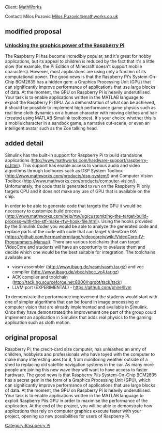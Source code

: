 Client: [MathWorks](MathWorks "wikilink")

Contact: Milos Puzovic Milos.Puzovic@mathworks.co.uk

## modified proposal

### [Unlocking the graphics power of the Raspberry Pi](Unlocking_the_graphics_power_of_the_Raspberry_Pi "wikilink")

The Raspberry Pi has become incredibly popular, and it's great for hobby
applications, but its appeal to children is reduced by the fact that
it's a little slow (for example, the Pi Edition of Minecraft doesn't
support mobile characters). However, most applications are using only a
fraction of its computational power. The good news is that the Raspberry
Pi's System-On-Chip BCM2835 has a hidden gem: a Graphics Processing Unit
(GPU) that can significantly improve performance of applications that
use large blocks of data. At the moment, the GPU on Raspberry Pi is
heavily underutilised. Your task is to enable applications written in
the MATLAB language to exploit the Raspberry Pi GPU. As a demonstration
of what can be achieved, it should be possible to implement high
performance game physics such as real time cloth dynamics on a human
character with moving clothes and hair (created using MATLAB Simulink
toolboxes). It's your choice whether this is a mobile character in a
sandbox game, a narrative cut-scene, or even an intelligent avatar such
as the Zoe talking head.

## added detail

Simulink has the built-in support for Raspberry Pi to build standalone
applications
(http://www.mathworks.com/hardware-support/raspberry-pi.html). This
support has enable access to various audio and video algorithms through
toolboxes such as DSP System Toolbox
(http://www.mathworks.com/products/dsp-system/) and Computer Vision
Toolbox (http://www.mathworks.com/products/computer-vision/).
Unfortunately, the code that is generated to run on the Raspberry Pi
only targets CPU and it does not make any use of GPU that is available
on the chip.

In order to be able to generate code that targets the GPU it would be
necessary to customize build process
(http://www.mathworks.com/help/rtw/ug/customizing-the-target-build-process-with-the-stf-make-rtw-hook-file.html).
Using the hooks provided by the Simulink Coder you would be able to
analyze the generated code and replace parts of the code with code that
can target VideoCore ISA
(https://github.com/hermanhermitage/videocoreiv/wiki/VideoCore-IV-Programmers-Manual).
There are various toolchains that can target VideoCore and students will
have an opportunity to evaluate them and decide which one would be the
best suitable for integration. The toolchains available are:

- vasm assembler (http://www.ibaug.de/vasm/vasm.tar.gz) and vcc compiler
  (http://www.ibaug.de/vbcc/vbcc_vc4.tar.gz)
- ACK compiler and toolchain
  (http://tack.hg.sourceforge.net:8000/hgroot/tack/tack)
- LLVM port (EXPERIMENTAL) - <https://github.com/phire/llvm>

To demonstrate the performance improvement the students would start with
one of simpler algorithms that can be found in image processing or
computer vision that are already implemented and available in Simulink.
Once they have demonstrated the improvement one part of the group could
implement an application in Simulink that adds real physics to the
gaming application such as cloth motion.

## original proposal

Raspberry Pi, the credit-card size computer, has unleashed an army of
children, hobbyists and professionals who have toyed with the computer
to make many interesting uses for it, from monitoring weather outside of
a shed to replacing old satellite navigation systems in the car. As many
more people are joining this new wave they will want to have access to
faster hardware. The good news is that Raspberry Piís System-On-Chip
BCM2835 has a secret gem in the form of a Graphics Processing Unit
(GPU), which can significantly improve performance of applications that
use large blocks of data. At the moment, the GPU on Raspberry Pi is
heavily underutilised. Your task is to enable applications written in
the MATLAB language to exploit Raspberry Piís GPU in order to maximise
the performance of the application. At the end of the project, you will
be able to demonstrate how applications that rely on computer graphics
execute faster with your project, opening up new possibilities for users
of Raspberry Pi.

[Category:Raspberry Pi](Category:Raspberry_Pi "wikilink")